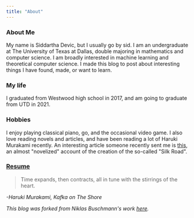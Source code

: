```yaml
---
title: "About"
---
```


### About Me

My name is Siddartha Devic, but I usually go by sid. I am an undergraduate at The University of Texas at Dallas, double majoring in mathematics and computer science. I am broadly interested in machine learning and theoretical computer science. I made this blog to post about interesting things I have found, made, or want to learn. 


### My life

I graduated from Westwood high school in 2017, and am going to graduate from UTD in 2021. 


### Hobbies
I enjoy playing classical piano, go, and the occasional video game. I also love reading novels and articles, and have been reading a lot of Haruki Murakami recently. An interesting article someone recently sent me is [this](https://www.wired.com/2015/04/silk-road-1/), an almost "novelized" account of the creation of the so-called "Silk Road".


### [Resume](/assets/Resume.pdf)

> Time expands, then contracts, all in tune with the stirrings of the heart.

_-Haruki Murakami, Kafka on The Shore_
 
 
 

_This blog was forked from Niklas Buschmann's work [here](https://github.com/niklasbuschmann/contrast)._
